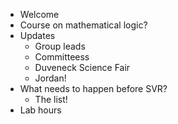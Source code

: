 - Welcome
- Course on mathematical logic?
- Updates
  - Group leads
  - Committeess
  - Duveneck Science Fair
  - Jordan!
- What needs to happen before SVR?
  - The list!
- Lab hours
